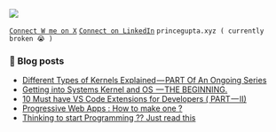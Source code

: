 [![](https://visitcount.itsvg.in/api?id=myselfprincee&icon=0&color=1)](https://visitcount.itsvg.in)

[` Connect W me on X `](https://twitter.com/princedevelops)       [` Connect on LinkedIn `](https://Linkedin.com/in/princeee)   ``` princegupta.xyz ( currently broken 😭 ) ```


### 📑 Blog posts
<!-- BLOG-POST-LIST:START -->
- [Different Types of Kernels Explained — PART Of An Ongoing Series](https://levelup.gitconnected.com/different-types-of-kernels-explained-9e0a82382760?source=rss-a38b031adb9------2)
- [Getting into Systems Kernel and OS  — THE BEGINNING.](https://levelup.gitconnected.com/getting-into-systems-kernel-and-os-the-beginning-9b19cd54b379?source=rss-a38b031adb9------2)
- [10 Must have VS Code Extensions for Developers &lpar; PART — II&rpar;](https://levelup.gitconnected.com/10-must-have-vs-code-extensions-for-developers-part-ii-9f64a78ec1b8?source=rss-a38b031adb9------2)
- [Progressive Web Apps : How to make one ?](https://levelup.gitconnected.com/progressive-web-apps-how-to-make-one-ac8182b7099d?source=rss-a38b031adb9------2)
- [Thinking to start Programming ?? Just read this](https://medium.com/@princeee/thinking-to-start-programming-just-read-this-892a086832bb?source=rss-a38b031adb9------2)
<!-- BLOG-POST-LIST:END -->

